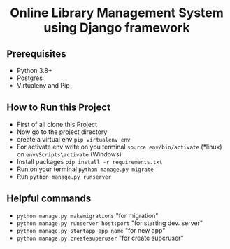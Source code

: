 <h1 align='center'>Online Library Management System using Django framework </h1>


## Prerequisites
  - Python 3.8+
  - Postgres
  - Virtualenv and Pip

## How to Run this Project

  - First of all clone this Project
  - Now go to the project directory
  - create a virtual env `pip virtualenv env`
  - For activate env write on you terminal `source env/bin/activate` (*linux) on `env\Scripts\activate` (Windows)
  - Install packages `pip install -r requirements.txt`
  - Run on your terminal `python manage.py migrate`
  - Run `python manage.py runserver`

## Helpful commands
  - `python manage.py makemigrations` "for migration"
  - `python manage.py runserver host:port` "for starting dev. server"
  - `python manage.py startapp app_name` "for new app"
  - `python manage.py createsuperuser` "for create superuser"


